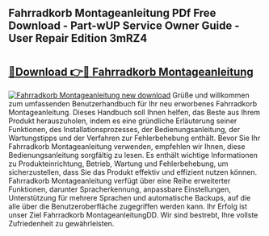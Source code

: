 ## Fahrradkorb Montageanleitung PDf Free Download - Part-wUP Service Owner Guide - User Repair Edition 3mRZ4

# <h2><a href="http://df6chh7.blite.top/?on=Fahrradkorb+Montageanleitung">🔗Download 👉🔴 Fahrradkorb Montageanleitung</a></h2>

[![Fahrradkorb Montageanleitung new download](https://i.imgur.com/lujVjoI.png)](http://df6chh7.blite.top/?on=Fahrradkorb+Montageanleitung)
Grüße und willkommen zum umfassenden Benutzerhandbuch für Ihr neu erworbenes Fahrradkorb Montageanleitung. Dieses Handbuch soll Ihnen helfen, das Beste aus Ihrem Produkt herauszuholen, indem es eine gründliche Erläuterung seiner Funktionen, des Installationsprozesses, der Bedienungsanleitung, der Wartungstipps und der Verfahren zur Fehlerbehebung enthält. Bevor Sie Ihr Fahrradkorb Montageanleitung verwenden, empfehlen wir Ihnen, diese Bedienungsanleitung sorgfältig zu lesen. Es enthält wichtige Informationen zu Produkteinrichtung, Betrieb, Wartung und Fehlerbehebung, um sicherzustellen, dass Sie das Produkt effektiv und effizient nutzen können. Fahrradkorb Montageanleitung verfügt über eine Reihe erweiterter Funktionen, darunter Spracherkennung, anpassbare Einstellungen, Unterstützung für mehrere Sprachen und automatische Backups, auf die alle über die Benutzeroberfläche zugegriffen werden kann. Ihr Erfolg ist unser Ziel Fahrradkorb MontageanleitungDD. Wir sind bestrebt, Ihre vollste Zufriedenheit zu gewährleisten.
